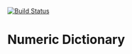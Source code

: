 [![Build Status](https://travis-ci.com/contrerasmiguel/numeric-dictionary.svg?branch=parsec)](https://travis-ci.com/contrerasmiguel/numeric-dictionary)

# Numeric Dictionary